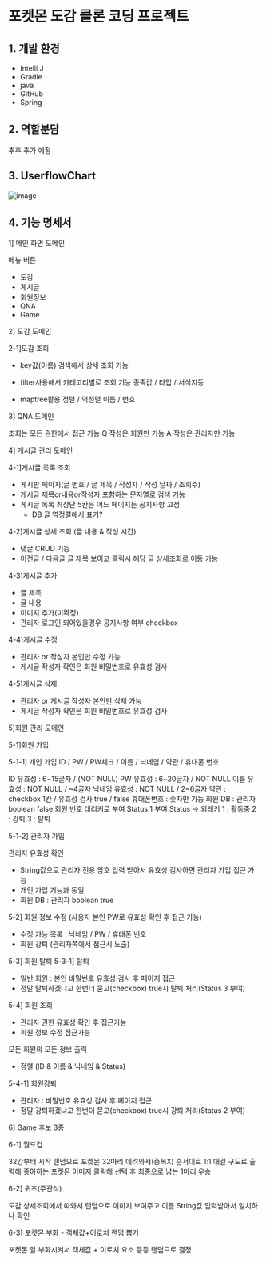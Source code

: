 <h1>포켓몬 도감 클론 코딩 프로젝트</h1>

<h2>1. 개발 환경</h2>

- Intelli J
- Gradle
- java
- GitHub
- Spring

<h2>2. 역할분담</h2>

추후 추가 예정

<h2>3. UserflowChart</h2>

![image](https://github.com/user-attachments/assets/beb11a8e-b088-4af7-97ee-8bdb94d3e12e)


<h2>4. 기능 명세서</h2>

1] 메인 화면 도메인

메뉴 버튼
- 도감
- 게시글
- 회원정보
- QNA
- Game

2] 도감 도메인

2-1]도감 조회
- key값(이름) 검색해서 상세 조회 기능

- filter사용해서 카테고리별로 조회 기능
종족값 / 타입 / 서식지등

- maptree활용 정렬 / 역정렬
이름 / 번호

3] QNA 도메인

조회는 모든 권한에서 접근 가능
Q 작성은 회원만 가능
A 작성은 관리자만 가능

4] 게시글 관리 도메인

4-1]게시글 목록 조회
- 게시판 페이지(글 번호 / 글 제목 / 작성자 / 작성 날짜 / 조회수)
- 게시글 제목or내용or작성자 포함하는 문자열로 검색 기능
- 게시글 목록 최상단 5칸은 어느 페이지든 공지사항 고정
	- DB 글 역정렬해서 표기?

4-2]게시글 상세 조회 (글 내용 & 작성 시간)
- 댓글 CRUD 기능
- 이전글 / 다음글 글 제목 보이고 클릭시 해당 글 상세조회로 이동 가능

4-3]게시글 추가
- 글 제목
- 글 내용
- 이미지 추가(미확정)
- 관리자 로그인 되어있을경우 공지사항 여부 checkbox

4-4]게시글 수정
- 관리자 or 작성자 본인만 수정 가능
- 게시글 작성자 확인은 회원 비밀번호로 유효성 검사

4-5]게시글 삭제
- 관리자 or 게시글 작성자 본인만 삭제 가능
- 게시글 작성자 확인은 회원 비밀번호로 유효성 검사


5]회원 관리 도메인

5-1]회원 가입

5-1-1] 개인 가입
ID / PW / PW체크 / 이름 / 닉네임 / 약관 / 휴대폰 번호

ID 유효성 : 6~15글자 / (NOT NULL)
PW 유효성 : 6~20글자 / NOT NULL
이름 유효성 : NOT NULL / ~4글자
닉네임 유효성 : NOT NULL / 2~6글자
약관 : checkbox 1칸 / 유효성 검사 true / false
휴대폰번호 : 숫자만 가능
회원 DB : 관리자 boolean false
회원 번호 대리키로 부여
Status 1 부여
Status -> 외래키
1 : 활동중
2 : 강퇴
3 : 탈퇴

5-1-2] 관리자 가입

관리자 유효성 확인
- String값으로 관리자 전용 암호 입력 받아서 유효성 검사하면 관리자 가입 접근 가능
- 개인 가입 기능과 동일
- 회원 DB : 관리자 boolean true

5-2] 회원 정보 수정 (사용자 본인 PW로 유효성 확인 후 접근 가능)
- 수정 가능 목록 : 닉네임 / PW / 휴대폰 번호
- 회원 강퇴 (관리자쪽에서 접근시 노출)

5-3] 회원 탈퇴
5-3-1] 탈퇴
- 일반 회원 : 본인 비밀번호 유효성 검사 후 페이지 접근
- 정말 탈퇴하겠냐고 한번더 묻고(checkbox) true시
탈퇴 처리(Status 3 부여)
	
5-4] 회원 조회
- 관리자 권한 유효성 확인 후 접근가능
- 회원 정보 수정 접근가능

모든 회원의 모든 정보 출력
- 정렬 (ID & 이름 & 닉네임 & Status)

5-4-1] 회원강퇴
- 관리자 : 비밀번호 유효성 검사 후 페이지 접근
- 정말 강퇴하겠냐고 한번더 묻고(checkbox) true시
강퇴 처리(Status 2 부여)



6] Game 후보 3종

6-1] 월드컵

32강부터 시작 랜덤으로 포켓몬 32마리 데려와서(중복X) 순서대로 1:1 대결 구도로 출력해 좋아하는 포켓몬 이미지 클릭해 선택 후 최종으로 남는 1마리 우승

6-2] 퀴즈(주관식)

도감 상세조회에서 따와서 랜덤으로 이미지 보여주고 이름 String값 입력받아서 일치하나 확인

6-3] 포켓몬 부화 - 객체값+이로치 랜덤 뽑기

포켓몬 알 부화시켜서 객체값 + 이로치 요소 등등 랜덤으로 결정
